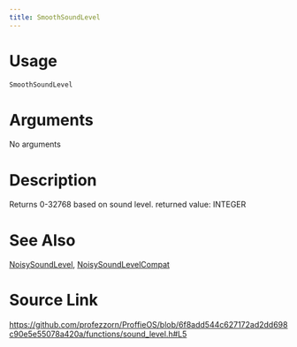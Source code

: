 ```yaml
---
title: SmoothSoundLevel
---
```


# Usage
```cpp
SmoothSoundLevel
```

# Arguments
No arguments

# Description
Returns 0-32768 based on sound level.
returned value: INTEGER

# See Also
[NoisySoundLevel](/config/functions/NoisySoundLevel.html), [NoisySoundLevelCompat](/config/functions/NoisySoundLevelCompat.html)

# Source Link
https://github.com/profezzorn/ProffieOS/blob/6f8add544c627172ad2dd698c90e5e55078a420a/functions/sound_level.h#L5
